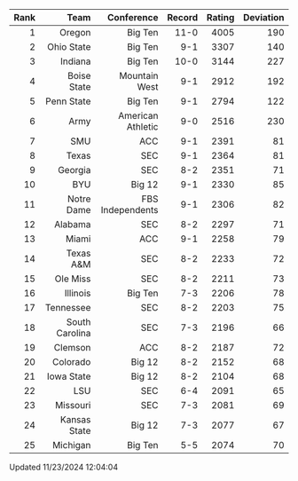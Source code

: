 | Rank  | Team                 | Conference           | Record   | Rating | Deviation |
| ---:  | ---:                 | ---:                 | ---:     | ---:   | ---:      |
| 1     | Oregon               | Big Ten              | 11-0     | 4005   | 190       |
| 2     | Ohio State           | Big Ten              | 9-1      | 3307   | 140       |
| 3     | Indiana              | Big Ten              | 10-0     | 3144   | 227       |
| 4     | Boise State          | Mountain West        | 9-1      | 2912   | 192       |
| 5     | Penn State           | Big Ten              | 9-1      | 2794   | 122       |
| 6     | Army                 | American Athletic    | 9-0      | 2516   | 230       |
| 7     | SMU                  | ACC                  | 9-1      | 2391   | 81        |
| 8     | Texas                | SEC                  | 9-1      | 2364   | 81        |
| 9     | Georgia              | SEC                  | 8-2      | 2351   | 71        |
| 10    | BYU                  | Big 12               | 9-1      | 2330   | 85        |
| 11    | Notre Dame           | FBS Independents     | 9-1      | 2306   | 82        |
| 12    | Alabama              | SEC                  | 8-2      | 2297   | 71        |
| 13    | Miami                | ACC                  | 9-1      | 2258   | 79        |
| 14    | Texas A&M            | SEC                  | 8-2      | 2233   | 72        |
| 15    | Ole Miss             | SEC                  | 8-2      | 2211   | 73        |
| 16    | Illinois             | Big Ten              | 7-3      | 2206   | 78        |
| 17    | Tennessee            | SEC                  | 8-2      | 2203   | 75        |
| 18    | South Carolina       | SEC                  | 7-3      | 2196   | 66        |
| 19    | Clemson              | ACC                  | 8-2      | 2187   | 72        |
| 20    | Colorado             | Big 12               | 8-2      | 2152   | 68        |
| 21    | Iowa State           | Big 12               | 8-2      | 2104   | 68        |
| 22    | LSU                  | SEC                  | 6-4      | 2091   | 65        |
| 23    | Missouri             | SEC                  | 7-3      | 2081   | 69        |
| 24    | Kansas State         | Big 12               | 7-3      | 2077   | 67        |
| 25    | Michigan             | Big Ten              | 5-5      | 2074   | 70        |

Updated 11/23/2024 12:04:04
